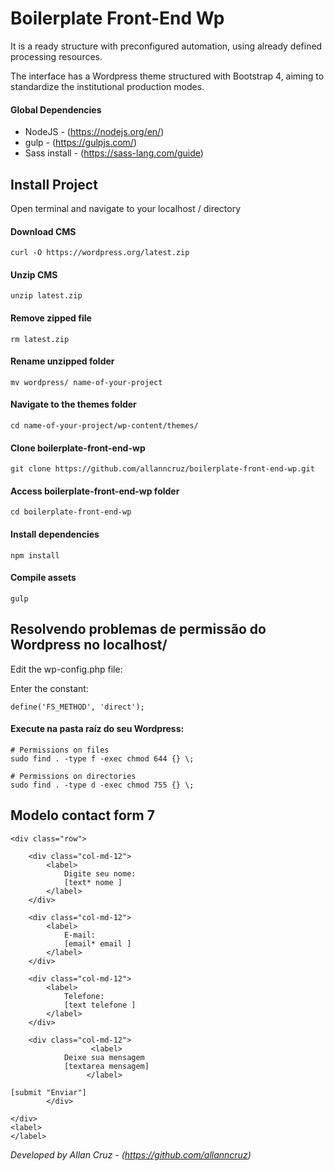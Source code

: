 # Boilerplate Front-End Wp #

It is a ready structure with preconfigured automation, using already defined processing resources.

The interface has a Wordpress theme structured with Bootstrap 4, aiming to standardize the institutional production modes.
#### Global Dependencies

* NodeJS - (https://nodejs.org/en/)
* gulp - (https://gulpjs.com/)
* Sass install - (https://sass-lang.com/guide)

## Install Project
Open terminal and navigate to your localhost / directory

#### Download CMS
```
curl -O https://wordpress.org/latest.zip
```
#### Unzip CMS
```
unzip latest.zip
```
#### Remove zipped file
```
rm latest.zip
```
#### Rename unzipped folder
```
mv wordpress/ name-of-your-project
```
#### Navigate to the themes folder
```
cd name-of-your-project/wp-content/themes/
```
#### Clone boilerplate-front-end-wp
```
git clone https://github.com/allanncruz/boilerplate-front-end-wp.git
```
#### Access boilerplate-front-end-wp folder
```
cd boilerplate-front-end-wp
```
#### Install dependencies
```
npm install
```
#### Compile assets
```
gulp
```

## Resolvendo problemas de permissão do Wordpress no localhost/
  
Edit the wp-config.php file:

Enter the constant:
```
define('FS_METHOD', 'direct');
```

#### Execute na pasta raíz do seu Wordpress:
```
# Permissions on files
sudo find . -type f -exec chmod 644 {} \;

# Permissions on directories
sudo find . -type d -exec chmod 755 {} \;
``` 

## Modelo contact form 7
```
<div class="row">

    <div class="col-md-12">
        <label>
            Digite seu nome:
            [text* nome ]
        </label>
    </div>

    <div class="col-md-12">
        <label>
            E-mail:
            [email* email ]
        </label>
    </div>

    <div class="col-md-12">
        <label>
            Telefone:
            [text telefone ]
        </label>
    </div>

    <div class="col-md-12">
                  <label>
		    Deixe sua mensagem
		    [textarea mensagem]
                 </label>

[submit "Enviar"] 
		</div>

</div>
<label>
</label>
```
*Developed by Allan Cruz - (https://github.com/allanncruz)*
